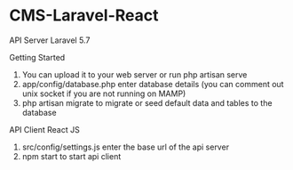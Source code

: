 # CMS-Laravel-React
API Server
Laravel 5.7

Getting Started
1. You can upload it to your web server or run php artisan serve
2. app/config/database.php enter database details (you can comment out unix socket if you are not running on MAMP)
3. php artisan migrate to migrate or seed default data and tables to the database


API Client React JS
1. src/config/settings.js enter the base url of the api server
2. npm start to start api client

